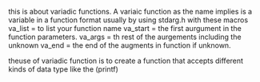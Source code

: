 this is about variadic functions.
A variaic function as the name implies is a variable in a function format usually by using
stdarg.h
with these macros 
va_list = to list your function name
va_start = the first aurgument in the function parameters.
va_args = th rest of the aurgements including the unknown
va_end = the end of the augments in function if unknown.

theuse of variadic function is to create a function that accepts 
different kinds of data type like the (printf)
